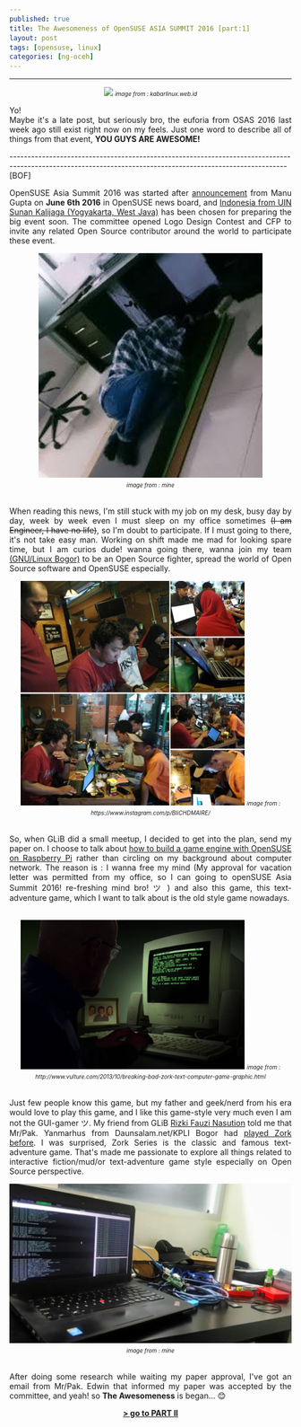 ```yaml
---
published: true
title: The Awesomeness of OpenSUSE ASIA SUMMIT 2016 [part:1]
layout: post
tags: [opensuse, linux]
categories: [ng-oceh]
---
```

<style>
x:hover {
font-size: 120%;
color: green;
}
y:hover {
  background-color: black;
  color: #00b2ff  ;
  display: list-item;
  direction: inherit;
}
rata img { display: inline; }

</style>
---
<center>
<img src="https://kabarlinux.web.id/wp-content/uploads/2016/06/uin-suka-opensuse-lnx.jpg" width="700" >
<i><font size="1">image from : kabarlinux.web.id</font></i></center>

<p style="text-align:justify">Yo!<br>
Maybe it's a late post, but seriously bro, the euforia from OSAS 2016 last week ago still exist right now on my feels. Just one word to describe all of things from that event, <x><b>YOU GUYS ARE AWESOME!</b></x></p>
----------------------------------------------------------------------------------------------------------------------------------------------------------- [BOF] <br />
<p style="text-align:justify">OpenSUSE Asia Summit 2016 was started after <a href="https://news.opensuse.org/2016/06/06/opensuse-asia-2016-announced-from-indonesia/">announcement</a> from Manu Gupta on <b>June 6th 2016</b> in OpenSUSE news board, and <a href="https://www.openstreetmap.org/way/270028075#map=19/-7.78522/110.39447">Indonesia from UIN Sunan Kalijaga (Yogyakarta, West Java)</a> has been chosen for preparing the big event soon. The committee opened Logo Design Contest and CFP to invite any related Open Source contributor around the world to participate these event.</p>
<center>
<img src="/assets/sleeponoffice.jpg" width="400">
<center><i> <font size="1">image from : mine</font></i></center>
<br>
<p style="text-align:justify">When reading this news, I'm still stuck with my job on my desk, busy day by day, week by week even I must sleep on my office sometimes <strike>(I am Engineer, I have no life)</strike>, so I'm doubt to participate. If I must going to there, it's not take easy man. Working on shift made me mad for looking spare time, but I am curios dude! wanna going there, wanna join my team <a href="glibogor.or.id">(GNU/Linux Bogor)</a> to be an Open Source fighter, spread the world of Open Source software and OpenSUSE especially.</p>
<center>
<img src="/assets/kopdarglib.jpg" width="400">
<i><font size="1">image from : https://www.instagram.com/p/BIiCHDMAIRE/</font></i></center>
<br>
<p style="text-align:justify">So, when GLiB did a small meetup, I decided to get into the plan, send my paper on. I choose to talk about <a href="https://events.opensuse.org/conference/summitasia16/program/proposal/1144">how to build a game engine with OpenSUSE on Raspberry Pi</a> rather than circling on my background about computer network. The reason is : I wanna free my mind (My approval for vacation letter was permitted from my office, so I can going to openSUSE Asia Summit 2016! re-freshing mind bro! ツ ) and also this game, this text-adventure game, which I want to talk about is the old style game nowadays.</p><br/>
<center>
<img src="/assets/zork.jpg" width="400">
<i><font size="1">image from : http://www.vulture.com/2013/10/breaking-bad-zork-text-computer-game-graphic.html</font></i></center>
<br>
<p style="text-align:justify">Just few people know this game, but my father and geek/nerd from his era would love to play this game, and I like this game-style very much even I am not the GUI-gamer ツ. My friend from GLiB <a href="https://www.facebook.com/rizki.fauzi.nst?fref=ts">Rizki Fauzi Nasution</a> told me that Mr/Pak. Yanmarhus from Daunsalam.net/KPLI Bogor had <a href="http://daunsalam.samsul.web.id/artikel/zodost.htm">played Zork before</a>. I was surprised, Zork Series is the classic and famous text-adventure game. That's made me passionate to explore all things related to interactive fiction/mud/or text-adventure game style especially on Open Source perspective.
<center>
<img src="/assets/riset.jpeg" align="centre" width="600">
<i><font size="1">image from : mine</font></i></center>
<br>
<p style="text-align:justify">After doing some research while waiting my paper approval, I've got an email from Mr/Pak. Edwin that informed my paper was accepted by the committee, and yeah! so <x><b>The Awesomeness</b></x> is began... 😊</p>
<y><b><a href="https://levay08.github.io/2016/10/16/frosas2016-part-II">> go to PART II</a></b></y>
